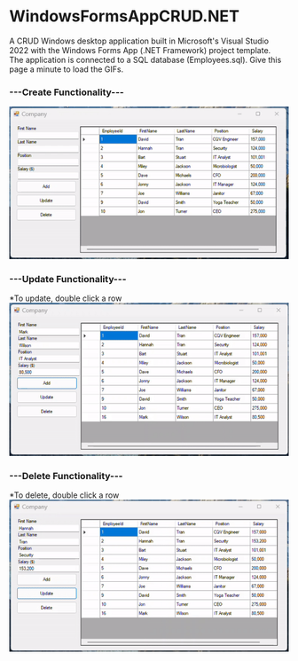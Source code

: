 # WindowsFormsAppCRUD.NET  
A CRUD Windows desktop application built in Microsoft's Visual Studio 2022 with the Windows Forms App (.NET Framework) project template.  
The application is connected to a SQL database (Employees.sql).  Give this page a minute to load the GIFs.

### ---Create Functionality---
![](https://github.com/david125tran/WindowsFormsAppCrud.NET/blob/main/GIFs/create-gif.gif)  

### ---Update Functionality---
*To update, double click a row  
![](https://github.com/david125tran/WindowsFormsAppCrud.NET/blob/main/GIFs/update-gif.gif)  

### ---Delete Functionality---
*To delete, double click a row  
![](https://github.com/david125tran/WindowsFormsAppCrud.NET/blob/main/GIFs/delete-gif.gif) 
